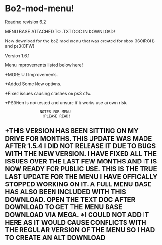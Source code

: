 # Bo2-mod-menu!

Readme revision 6.2

MENU BASE ATTACHED TO .TXT DOC IN DOWNLOAD!

New download for the bo2 mod menu that was created for xbox 360(RGH) and ps3(CFW)

Version 1.6.1

Menu improvements listed below here!

+MORE U.I Improvements.

+Added Some New options.

+Fixed issues causing crashes on ps3 cfw.

+PS3Hen is not tested and unsure if it works use at own risk.


                    NOTES FOR MENU
                     !PLEASE READ!

+THIS VERSION HAS BEEN SITTING ON MY DRIVE FOR MONTHS. THIS UPDATE WAS MADE AFTER 1.5.4 I DID NOT RELEASE IT DUE TO BUGS WITH THE NEW VERSION. 
I HAVE FIXED ALL THE ISSUES OVER THE LAST FEW MONTHS AND IT IS NOW READY FOR PUBLIC USE.
THIS IS THE TRUE LAST UPDATE FOR THE MENU I HAVE OFFICALLY STOPPED WORKING ON IT.
A FULL MENU BASE HAS ALSO BEEN INCLUDED WITH THIS DOWNLOAD.
OPEN THE TEXT DOC AFTER DOWNLOAD TO GET THE MENU BASE DOWNLOAD VIA MEGA.
*I COULD NOT ADD IT HERE AS IT WOULD CAUSE CONFLICTS WITH THE REGULAR VERSION OF THE MENU SO I HAD TO CREATE AN ALT DOWNLOAD
-------------------------------------------------------------
